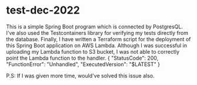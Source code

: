 # test-dec-2022
This is a simple Spring Boot program which is connected by PostgresQL.
I've also used the Testcontainers library for verifying my tests directly from the database.
Finally, I have written a Terraform script for the deployment of this Spring Boot application on AWS Lambda. Although I was successful in uploading my Lambda function to S3 bucket, I was not able to correctly point the Lambda function to the handler. { "StatusCode": 200, "FunctionError": "Unhandled", "ExecutedVersion": "$LATEST" }

P.S: If I was given more time, would've solved this issue also.
